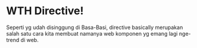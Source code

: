 # WTH Directive!


Seperti yg udah disinggung di Basa-Basi, directive basically merupakan
salah satu cara kita membuat namanya web komponen yg emang lagi nge-trend di web.